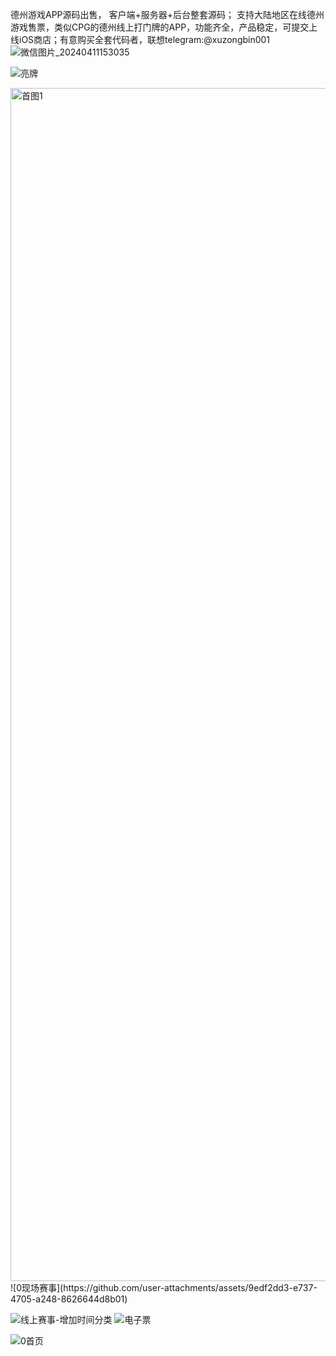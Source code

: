 德州游戏APP源码出售， 客户端+服务器+后台整套源码；  支持大陆地区在线德州游戏售票，类似CPG的德州线上打门牌的APP，功能齐全，产品稳定，可提交上线iOS商店；有意购买全套代码者，联想telegram:@xuzongbin001
![微信图片_20240411153035](https://github.com/user-attachments/assets/0e272bd0-ee30-4608-b435-bb28986e89fd)

![亮牌](https://github.com/user-attachments/assets/1583c72e-8918-4606-8238-e9eacccbf3a5)

<img width="1909" alt="首图1" src="https://github.com/user-attachments/assets/cf8f4c8d-5237-406f-91e5-b95e9c4228c2">
![0现场赛事](https://github.com/user-attachments/assets/9edf2dd3-e737-4705-a248-8626644d8b01)

![线上赛事-增加时间分类](https://github.com/user-attachments/assets/4123ebdd-520c-4626-8441-1d7121f26f06)
![电子票](https://github.com/user-attachments/assets/7df37e9b-c946-443a-ac3e-be5320d2099a)


![0首页](https://github.com/user-attachments/assets/dc8fdc2d-7fda-4131-9da2-6d5b0ecfe3d3)


